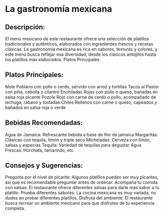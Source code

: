 # La gastronomía mexicana

## Descripción:
El menú mexicano de este restaurante ofrece una selección de platillos tradicionales y auténticos, elaborados con ingredientes frescos y recetas clásicas. La gastronomía mexicana es rica en sabores, texturas y colores, y este menú busca reflejar esa diversidad, desde los clásicos antojitos hasta los platillos más elaborados. 
Platos Principales:

## Platos Principales:

Mole Poblano con pollo o cerdo, servido con arroz y tortillas
Tacos al Pastor con piña, cebolla y cilantro
Enchiladas Rojas con pollo o queso, bañadas en salsa roja picante
Pozole Rojo con carne de cerdo o pollo, acompañado de lechuga, rábano y tostadas
Chiles Rellenos con carne o queso, capeados y bañados en salsa roja o verde 

## Bebidas Recomendadas:

Agua de Jamaica: Refrescante bebida a base de flor de jamaica
Margaritas: Clásicas con tequila, limón y triple seco
Micheladas: Cerveza con limón, salsas y especias
Tequila: Variedad de tequilas para degustar
Agua Frescas: Horchata, tamarindo, etc 

## Consejos y Sugerencias:

Pregunta por el nivel de picante:
Algunos platillos pueden ser muy picantes, así que es recomendable preguntar antes de ordenar.
Acompaña tu comida con salsas:
El restaurante ofrece diferentes salsas para darle más sabor a tu platillo.
Prueba diferentes sabores:
La cocina mexicana es muy variada, no dudes en probar diferentes platillos.
Disfruta del ambiente:
El restaurante busca recrear un ambiente mexicano para que disfrutes de tu experiencia completa.